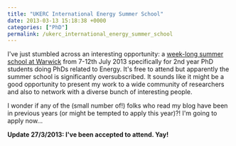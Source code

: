 ```yaml
---
title: "UKERC International Energy Summer School"
date: 2013-03-13 15:18:38 +0000
categories: ["PhD"]
permalink: /ukerc_international_energy_summer_school
---
```

I've just stumbled across an interesting opportunity: a [week-long
summer school at
Warwick](http://www.ukerc.ac.uk/support/tiki-index.php?page=UKERC+Summer+School+New#)
from 7-12th July 2013 specifically for 2nd year PhD students doing PhDs
related to Energy. It's free to attend but apparently the summer school
is significantly oversubscribed. It sounds like it might be a good
opportunity to present my work to a wide community of researchers and
also to network with a diverse bunch of interesting people.

I wonder if any of the (small number of!) folks who read my blog have
been in previous years (or might be tempted to apply this year)?! I'm
going to apply now...

**Update 27/3/2013: I've been accepted to attend. Yay!** <!--break-->

